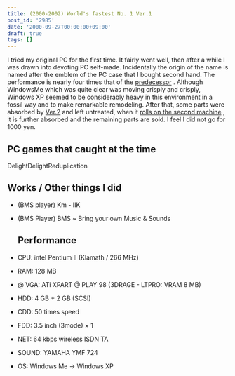 ```yaml
---
title: (2000-2002) World's fastest No. 1 Ver.1
post_id: '2985'
date: '2000-09-27T00:00:00+09:00'
draft: true
tags: []
---
```


I tried my original PC for the first time. It fairly went well, then after a while I was drawn into devoting PC self-made. Incidentally the origin of the name is named after the emblem of the PC case that I bought second hand. The performance is nearly four times that of the [predecessor](/brezza5100cx) . Although WindowsMe which was quite clear was moving crisply and crisply, Windows XP seemed to be considerably heavy in this environment in a fossil way and to make remarkable remodeling. After that, some parts were absorbed by [Ver.2](/Homebuilt-2) and left untreated, when it [rolls on the second machine](/Homebuilt-3) , it is further absorbed and the remaining parts are sold. I feel I did not go for 1000 yen.

## PC games that caught at the time

DelightDelightReduplication

## Works / Other things I did

*   (BMS player) Km - IIK
*   (BMS Player) BMS ~ Bring your own Music & Sounds
    
    ## Performance
    
*   CPU: intel Pentium II (Klamath / 266 MHz)
    
*   RAM: 128 MB
*   @ VGA: ATi XPART @ PLAY 98 (3DRAGE - LTPRO: VRAM 8 MB)
*   HDD: 4 GB + 2 GB (SCSI)
*   CDD: 50 times speed
*   FDD: 3.5 inch (3mode) × 1
*   NET: 64 kbps wireless ISDN TA
*   SOUND: YAMAHA YMF 724
*   OS: Windows Me → Windows XP
